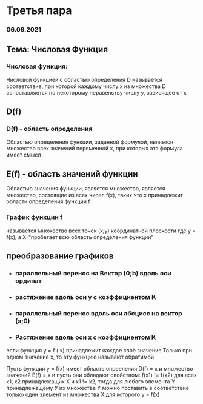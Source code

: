 # Третья пара
### 06.09.2021

## Тема: Числовая Функция
### Числовая функция:
Числовой функцией с областью определения D называется соответствие,
при которой каждому числу х из множества D сапоставляется по некоторому
неравенству числу у, зависящее от х

## D(f)
### D(f) - область определения
Областью определения функции, заданной формулой, является множество всех значений переменной х, при которых эта формула имеет смысл

## E(f) - область значений функции
Областью значения функции, является множество, является множество, состоящие из всех чисел f(x), таких что х принадлежит области определения функции f
### График функции f 
называется множество всех точек (х;у) координатной плоскости где у = f(x), а X-"пробегает всю область определения функции"

## преобразование графиков
+ ### параллельный перенос на Вектор (0;b) вдоль оси ординат
+ ### растяжение вдоль оси y с коэффициентом K 
+ ### параллельный перенос вдоль оси абсцисс на вектор (а;0)
+ ### Растяжение вдоль оси х с коэффициентом К

если функция у = f ( x) принадлежит каждое своё значение Только при одном значение х, то эту функцию называют обратимой

Пусть функция у = f(x) имеет область опрееления D(f) = x и множество значений E(f) = x и пусть они обладают свойством: f(x1) != f(x2) для всех х1, х2 принадлежащих Х и х1 != х2,
тогда для любого элемента Y принадлежащему У из множества Y можно поставить в соответствие только один элемент из множества X для которого у = f(x)
